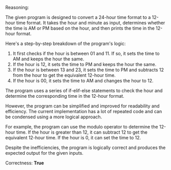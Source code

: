 Reasoning:

The given program is designed to convert a 24-hour time format to a 12-hour time format. It takes the hour and minute as input, determines whether the time is AM or PM based on the hour, and then prints the time in the 12-hour format.

Here's a step-by-step breakdown of the program's logic:

1. It first checks if the hour is between 01 and 11. If so, it sets the time to AM and keeps the hour the same.
2. If the hour is 12, it sets the time to PM and keeps the hour the same.
3. If the hour is between 13 and 23, it sets the time to PM and subtracts 12 from the hour to get the equivalent 12-hour time.
4. If the hour is 00, it sets the time to AM and changes the hour to 12.

The program uses a series of if-elif-else statements to check the hour and determine the corresponding time in the 12-hour format.

However, the program can be simplified and improved for readability and efficiency. The current implementation has a lot of repeated code and can be condensed using a more logical approach.

For example, the program can use the modulo operator to determine the 12-hour time. If the hour is greater than 12, it can subtract 12 to get the equivalent 12-hour time. If the hour is 0, it can set the time to 12.

Despite the inefficiencies, the program is logically correct and produces the expected output for the given inputs.

Correctness: **True**
